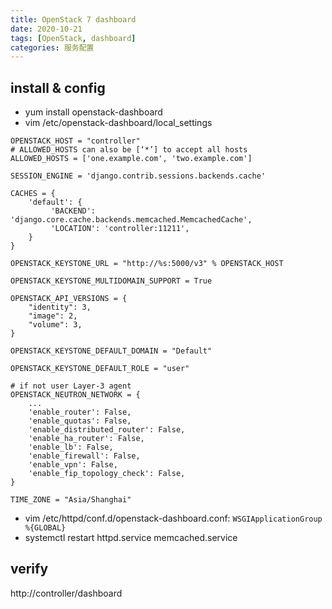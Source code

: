 ```yaml
---
title: OpenStack 7 dashboard
date: 2020-10-21
tags: [OpenStack, dashboard]
categories: 服务配置
---
```


## install & config
- yum install openstack-dashboard
- vim /etc/openstack-dashboard/local_settings
```shell
OPENSTACK_HOST = "controller"
# ALLOWED_HOSTS can also be [‘*’] to accept all hosts
ALLOWED_HOSTS = ['one.example.com', 'two.example.com']

SESSION_ENGINE = 'django.contrib.sessions.backends.cache'

CACHES = {
    'default': {
         'BACKEND': 'django.core.cache.backends.memcached.MemcachedCache',
         'LOCATION': 'controller:11211',
    }
}

OPENSTACK_KEYSTONE_URL = "http://%s:5000/v3" % OPENSTACK_HOST

OPENSTACK_KEYSTONE_MULTIDOMAIN_SUPPORT = True

OPENSTACK_API_VERSIONS = {
    "identity": 3,
    "image": 2,
    "volume": 3,
}

OPENSTACK_KEYSTONE_DEFAULT_DOMAIN = "Default"

OPENSTACK_KEYSTONE_DEFAULT_ROLE = "user"

# if not user Layer-3 agent
OPENSTACK_NEUTRON_NETWORK = {
    ...
    'enable_router': False,
    'enable_quotas': False,
    'enable_distributed_router': False,
    'enable_ha_router': False,
    'enable_lb': False,
    'enable_firewall': False,
    'enable_vpn': False,
    'enable_fip_topology_check': False,
}

TIME_ZONE = "Asia/Shanghai"
```
- vim /etc/httpd/conf.d/openstack-dashboard.conf: `WSGIApplicationGroup %{GLOBAL}`
- systemctl restart httpd.service memcached.service

## verify
http://controller/dashboard